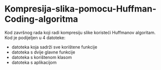 # Kompresija-slika-pomocu-Huffman-Coding-algoritma

Kod završnog rada koji radi kompresiju slike koristeći Huffmanov algoritam.
Kod je podijeljen u 4 datoteke: 
  - datoteka koja sadrži sve korištene funkcije
  - datoteka s dvije glavne funkcije 
  - datoteka s korištenom klasom
  - datoteka s aplikacijom
